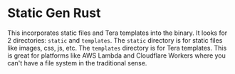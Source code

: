 # Static Gen Rust

This incorporates static files and Tera templates into the binary. It looks for 2 directories: `static` and `templates`. The `static` directory is for static files like images, css, js, etc. The `templates` directory is for Tera templates. This is great for platforms like AWS Lambda and Cloudflare Workers where you can't have a file system in the traditional sense.
